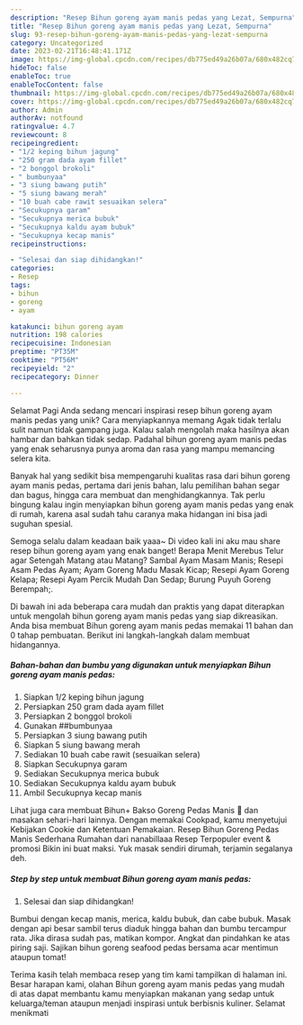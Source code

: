 ```yaml
---
description: "Resep Bihun goreng ayam manis pedas yang Lezat, Sempurna"
title: "Resep Bihun goreng ayam manis pedas yang Lezat, Sempurna"
slug: 93-resep-bihun-goreng-ayam-manis-pedas-yang-lezat-sempurna
category: Uncategorized
date: 2023-02-21T16:48:41.171Z
image: https://img-global.cpcdn.com/recipes/db775ed49a26b07a/680x482cq70/bihun-goreng-ayam-manis-pedas-foto-resep-utama.jpg
hideToc: false
enableToc: true
enableTocContent: false
thumbnail: https://img-global.cpcdn.com/recipes/db775ed49a26b07a/680x482cq70/bihun-goreng-ayam-manis-pedas-foto-resep-utama.jpg
cover: https://img-global.cpcdn.com/recipes/db775ed49a26b07a/680x482cq70/bihun-goreng-ayam-manis-pedas-foto-resep-utama.jpg
author: Admin
authorAv: notfound
ratingvalue: 4.7
reviewcount: 8
recipeingredient:
- "1/2 keping bihun jagung"
- "250 gram dada ayam fillet"
- "2 bonggol brokoli"
- " bumbunyaa"
- "3 siung bawang putih"
- "5 siung bawang merah"
- "10 buah cabe rawit sesuaikan selera"
- "Secukupnya garam"
- "Secukupnya merica bubuk"
- "Secukupnya kaldu ayam bubuk"
- "Secukupnya kecap manis"
recipeinstructions:

- "Selesai dan siap dihidangkan!"
categories:
- Resep
tags:
- bihun
- goreng
- ayam

katakunci: bihun goreng ayam 
nutrition: 198 calories
recipecuisine: Indonesian
preptime: "PT35M"
cooktime: "PT56M"
recipeyield: "2"
recipecategory: Dinner

---
```



Selamat Pagi Anda sedang mencari inspirasi resep bihun goreng ayam manis pedas yang unik? Cara menyiapkannya memang Agak tidak terlalu sulit namun tidak gampang juga. Kalau salah mengolah maka hasilnya akan hambar dan bahkan tidak sedap. Padahal bihun goreng ayam manis pedas yang enak seharusnya punya aroma dan rasa yang mampu memancing selera kita.


Banyak hal yang sedikit bisa mempengaruhi kualitas rasa dari bihun goreng ayam manis pedas, pertama dari jenis bahan, lalu pemilihan bahan segar dan bagus, hingga cara membuat dan menghidangkannya. Tak perlu bingung kalau ingin menyiapkan bihun goreng ayam manis pedas yang enak di rumah, karena asal sudah tahu caranya maka hidangan ini bisa jadi suguhan spesial.

Semoga selalu dalam keadaan baik yaaa~ Di video kali ini aku mau share resep bihun goreng ayam yang enak banget! Berapa Menit Merebus Telur agar Setengah Matang atau Matang? Sambal Ayam Masam Manis; Resepi Asam Pedas Ayam; Ayam Goreng Madu Masak Kicap; Resepi Ayam Goreng Kelapa; Resepi Ayam Percik Mudah Dan Sedap; Burung Puyuh Goreng Berempah;.


Di bawah ini ada beberapa cara mudah dan praktis yang dapat diterapkan untuk mengolah bihun goreng ayam manis pedas yang siap dikreasikan. Anda bisa membuat Bihun goreng ayam manis pedas memakai 11 bahan dan 0 tahap pembuatan. Berikut ini langkah-langkah dalam membuat hidangannya.

<!--inarticleads1-->

##### Bahan-bahan dan bumbu yang digunakan untuk menyiapkan Bihun goreng ayam manis pedas:

1. Siapkan 1/2 keping bihun jagung
1. Persiapkan 250 gram dada ayam fillet
1. Persiapkan 2 bonggol brokoli
1. Gunakan  ##bumbunyaa
1. Persiapkan 3 siung bawang putih
1. Siapkan 5 siung bawang merah
1. Sediakan 10 buah cabe rawit (sesuaikan selera)
1. Siapkan Secukupnya garam
1. Sediakan Secukupnya merica bubuk
1. Sediakan Secukupnya kaldu ayam bubuk
1. Ambil Secukupnya kecap manis


Lihat juga cara membuat Bihun+ Bakso Goreng Pedas Manis 🍝 dan masakan sehari-hari lainnya. Dengan memakai Cookpad, kamu menyetujui Kebijakan Cookie dan Ketentuan Pemakaian. Resep Bihun Goreng Pedas Manis Sederhana Rumahan dari nanabillaaa Resep Terpopuler event &amp; promosi Bikin ini buat maksi. Yuk masak sendiri dirumah, terjamin segalanya deh. 

<!--inarticleads2-->

##### Step by step untuk membuat Bihun goreng ayam manis pedas:


1. Selesai dan siap dihidangkan!

Bumbui dengan kecap manis, merica, kaldu bubuk, dan cabe bubuk. Masak dengan api besar sambil terus diaduk hingga bahan dan bumbu tercampur rata. Jika dirasa sudah pas, matikan kompor. Angkat dan pindahkan ke atas piring saji. Sajikan bihun goreng seafood pedas bersama acar mentimun ataupun tomat! 

Terima kasih telah membaca resep yang tim kami tampilkan di halaman ini. Besar harapan kami, olahan Bihun goreng ayam manis pedas yang mudah di atas dapat membantu kamu menyiapkan makanan yang sedap untuk keluarga/teman ataupun menjadi inspirasi untuk berbisnis kuliner. Selamat menikmati
